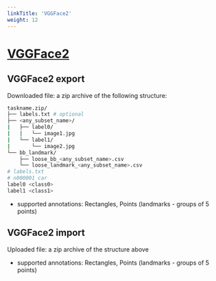 ```yaml
---
linkTitle: 'VGGFace2'
weight: 12
---
```


# [VGGFace2](https://github.com/ox-vgg/vgg_face2)

## VGGFace2 export

Downloaded file: a zip archive of the following structure:

```bash
taskname.zip/
├── labels.txt # optional
├── <any_subset_name>/
|   ├── label0/
|   |   └── image1.jpg
|   └── label1/
|       └── image2.jpg
└── bb_landmark/
    ├── loose_bb_<any_subset_name>.csv
    └── loose_landmark_<any_subset_name>.csv
# labels.txt
# n000001 car
label0 <class0>
label1 <class1>
```

- supported annotations: Rectangles, Points (landmarks - groups of 5 points)

## VGGFace2 import

Uploaded file: a zip archive of the structure above

- supported annotations: Rectangles, Points (landmarks - groups of 5 points)
